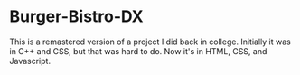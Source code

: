 # Burger-Bistro-DX

This is a remastered version of a project I did back in college. Initially it was in C++ and CSS, but that was hard to do. Now it's in HTML, CSS, and Javascript.